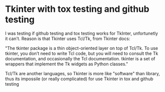 # Tkinter with tox testing and github testing

I was testing if github testing and tox testing works for TkInter, unfortunetly it can't.
Reason is that Tkinter uses Tcl/Tk, from Tkinter docs:

"The tkinter package is a thin object-oriented layer on top of Tcl/Tk.
To use tkinter, you don’t need to write Tcl code, but you will need to
consult the Tk documentation, and occasionally the Tcl documentation. 
tkinter is a set of wrappers that implement the Tk widgets as Python classes."

Tcl/Tk are another languages, so Tkinter is more like "software" than library, thus its impossile (or really complicated) for use Tkinter in tox and github testing
